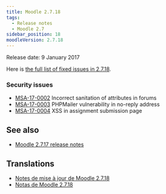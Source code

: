 ```yaml
---
title: Moodle 2.7.18
tags:
  - Release notes
  - Moodle 2.7
sidebar_position: 18
moodleVersion: 2.7.18
---
```


Release date: 9 January 2017

Here is [the full list of fixed issues in 2.7.18](https://tracker.moodle.org/secure/IssueNavigator!executeAdvanced.jspa?jqlQuery=project+%3D+mdl+AND+resolution+%3D+fixed+AND+fixVersion+in+%28%222.7.18%22%29+ORDER+BY+priority+DESC&runQuery=true&clear=true).

### Security issues

- [MSA-17-0002](https://moodle.org/mod/forum/discuss.php?d=345912) Incorrect sanitation of attributes in forums
- [MSA-17-0003](https://moodle.org/mod/forum/discuss.php?d=345914) PHPMailer vulnerability in no-reply address
- [MSA-17-0004](https://moodle.org/mod/forum/discuss.php?d=345915) XSS in assignment submission page

## See also

- [Moodle 2.7.17 release notes](/general/releases/2.7/2.7.17)

## Translations

- [Notes de mise à jour de Moodle 2.7.18](https://docs.moodle.org/fr/Notes_de_mise_à_jour_de_Moodle_2.7.18)
- [Notas de Moodle 2.7.18](https://docs.moodle.org/es/Notas_de_Moodle_2.7.18)
